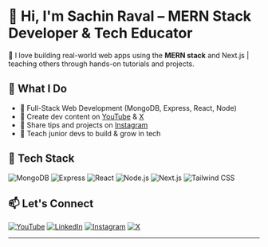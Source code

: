 # 👋 Hi, I'm Sachin Raval – MERN Stack Developer & Tech Educator

🚀 I love building real-world web apps using the **MERN stack** and Next.js | teaching others through hands-on tutorials and projects.

## 💼 What I Do
- 🔧 Full-Stack Web Development (MongoDB, Express, React, Node)
- 🎥 Create dev content on [YouTube](https://www.youtube.com/@srprogramist) & [X](https://x.com/SRProgramist)
- 📸 Share tips and projects on [Instagram](https://www.instagram.com/srprogramist)
- 📘 Teach junior devs to build & grow in tech


## 🧰 Tech Stack
![MongoDB](https://img.shields.io/badge/MongoDB-4EA94B?style=for-the-badge&logo=mongodb)
![Express](https://img.shields.io/badge/Express.js-000000?style=for-the-badge&logo=express)
![React](https://img.shields.io/badge/React-20232A?style=for-the-badge&logo=react)
![Node.js](https://img.shields.io/badge/Node.js-339933?style=for-the-badge&logo=nodedotjs)
![Next.js](https://img.shields.io/badge/Next.js-000000?style=for-the-badge&logo=nextdotjs&logoColor=white)
![Tailwind CSS](https://img.shields.io/badge/Tailwind-38B2AC?style=for-the-badge&logo=tailwindcss)



## 📫 Let's Connect
[![YouTube](https://img.shields.io/badge/YouTube-red?logo=youtube)](https://www.youtube.com/@srprogramist)
[![LinkedIn](https://img.shields.io/badge/LinkedIn-blue?logo=linkedin)](www.linkedin.com/in/sachin-raval)
[![Instagram](https://img.shields.io/badge/Instagram-E4405F?logo=instagram&logoColor=white)](https://www.instagram.com/sachin.webdev)
[![X](https://img.shields.io/badge/X-000000?logo=twitter&logoColor=white)](https://x.com/sachin_webdev)

---
